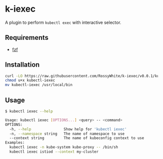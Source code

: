 # k-iexec

A plugin to perform `kubectl exec` with interactive selector.
  
## Requirements

- [fzf](https://github.com/junegunn/fzf)

## Installation

```bash
curl -LO https://raw.githubusercontent.com/RossyWhite/k-iexec/v0.0.1/kubectl-iexec
chmod u+x kubectl-iexec
mv kubectl-iexec /usr/local/bin
```

## Usage

```bash
$ kubectl iexec --help

Usage: kubectl iexec [OPTIONS...] <query> -- <command>
OPTIONS:
  -h, --help               Show help for 'kubectl iexec'
  -n, --namespace string   The name of namespace to use
  --context string         The name of kubeconfig context to use
Examples:
  kubectl iexec -n kube-system kube-proxy -- /bin/sh
  kubectl iexec istiod --context my-cluster
```
